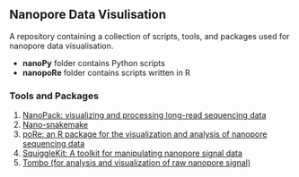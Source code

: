 ## Nanopore Data Visulisation


A repository containing a collection of scripts, tools, and packages used for nanopore data visualisation.

- **nanoPy** folder contains Python scripts
- **nanopoRe** folder contains scripts written in R

### Tools and Packages

1. [NanoPack: visualizing and processing long-read sequencing data](https://github.com/wdecoster/nanopack)
1. [Nano-snakemake](https://github.com/wdecoster/nano-snakemake)
1. [poRe: an R package for the visualization and analysis of nanopore sequencing data](https://academic.oup.com/bioinformatics/article/31/1/114/2365693)
1. [SquiggleKit: A toolkit for manipulating nanopore signal data](https://github.com/Psy-Fer/SquiggleKit)
1. [Tombo (for analysis and visualization of raw nanopore signal)](https://github.com/nanoporetech/tombo)



